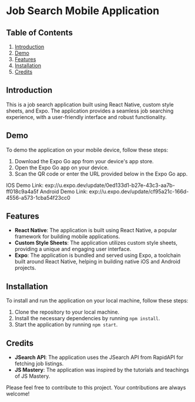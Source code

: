 # Job Search Mobile Application

## Table of Contents
1. [Introduction](#introduction)
2. [Demo](#demo)
3. [Features](#features)
4. [Installation](#installation)
5. [Credits](#credits)

## Introduction
This is a job search application built using React Native, custom style sheets, and Expo. The application provides a seamless job searching experience, with a user-friendly interface and robust functionality.

## Demo
To demo the application on your mobile device, follow these steps:
1. Download the Expo Go app from your device's app store.
2. Open the Expo Go app on your device.
3. Scan the QR code or enter the URL provided below in the Expo Go app.

IOS Demo Link: exp://u.expo.dev/update/0ed133d1-b27e-43c3-aa7b-ff018c9a4a5f
Android Demo Link: exp://u.expo.dev/update/cf95a21c-166d-4556-a573-1cba54f23cc0


## Features
- **React Native**: The application is built using React Native, a popular framework for building mobile applications.
- **Custom Style Sheets**: The application utilizes custom style sheets, providing a unique and engaging user interface.
- **Expo**: The application is bundled and served using Expo, a toolchain built around React Native, helping in building native iOS and Android projects.

## Installation
To install and run the application on your local machine, follow these steps:
1. Clone the repository to your local machine.
2. Install the necessary dependencies by running `npm install`.
3. Start the application by running `npm start`.



## Credits
- **JSearch API**: The application uses the JSearch API from RapidAPI for fetching job listings.
- **JS Mastery**: The application was inspired by the tutorials and teachings of JS Mastery.

Please feel free to contribute to this project. Your contributions are always welcome!
